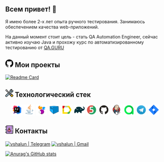 ## Всем привет! :vulcan_salute:

Я имею более 2-х лет опыта ручного тестирования. Занимаюсь обеспечением качества web-приложений.

На данный момент стоит цель - стать QA Automation Engineer, сейчас активно изучаю Java и прохожу курс по
автоматизированному тестированию от [QA.GURU](https://qa.guru/)

## <img width="5%" src="images/logo/github.png"> Мои проекты

[![Readme Card](https://github-readme-stats.vercel.app/api/pin/?username=zlw-qa&repo=sbermarket_project)](https://github.com/zlw-qa/sbermarket_project)

## <img width="5%" title="Technologies" src="images/logo/Technologies.png"> Технологический стек

<p align="center">
<img width="7%" title="IntelliJ IDEA" src="images/logo/Intelij_IDEA.svg">
<img width="7%" title="Java" src="images/logo/Java.svg">
<img width="7%" title="Selenide" src="images/logo/Selenide.svg">
<img width="7%" title="Selenoid" src="images/logo/Selenoid.svg">
<img width="7%" title="Allure Report" src="images/logo/Allure_Report.svg">
<img width="7%" title="Gradle" src="images/logo/Gradle.svg">
<img width="7%" title="JUnit5" src="images/logo/JUnit5.svg">
<img width="7%" title="GitHub" src="images/logo/GitHub.svg">
<img width="7%" title="Jenkins" src="images/logo/Jenkins.svg">
<img width="7%" title="Allure TestOps" src="images/logo/Allure_TestOps.svg">
<img width="7%" title="Telegram" src="images/logo/Telegram.svg">
<img width="7%" title="Jira" src="images/logo/Jira.svg">
</p>

## <img width="5%" title="Technologies" src="images/logo/contact.png"> Контакты

[<img title="Telegram" align="center" alt="vshalun | Telegram" width="40px" src="https://telegram.org/favicon.ico">](https://t.me/vshalun)
[<img title="Gmail"  align="center" alt="vshalun | Gmail" width="40px" src="https://mail.google.com//favicon.ico">](mailto:asdori95@gmail.com)


<p align="center">

[![Anurag's GitHub stats](https://github-readme-stats.vercel.app/api?username=zlw-qa&show_icons=true&theme=synthwave)](https://github.com/anuraghazra/github-readme-stats)

</p>

